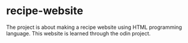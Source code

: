 # recipe-website

The project is about making a recipe website using HTML programming language. This website is learned through the odin project.